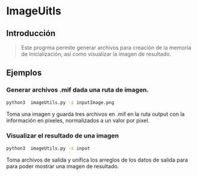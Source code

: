 # ImageUitls

## Introducción

> Este progrma permite generar archivos para creación de la memoria de inicialización, asi como visualizar la imagen de resultado.


## Ejemplos 

### Generar  archivos .mif dada una ruta de imagen.
``` bash
python3  imageUtils.py -i inputImage.png
```
Toma una imagen y guarda tres archivos en .mif en la ruta output con la información en pixeles, normalizados a un valor por pixel.
### Visualizar el resultado de una imagen
``` bash 
python3  imageUtils.py -s input
```
Toma archivos de salida y unifica los arreglos de los datos de salida para para poder mostrar una imagen de resultado.

